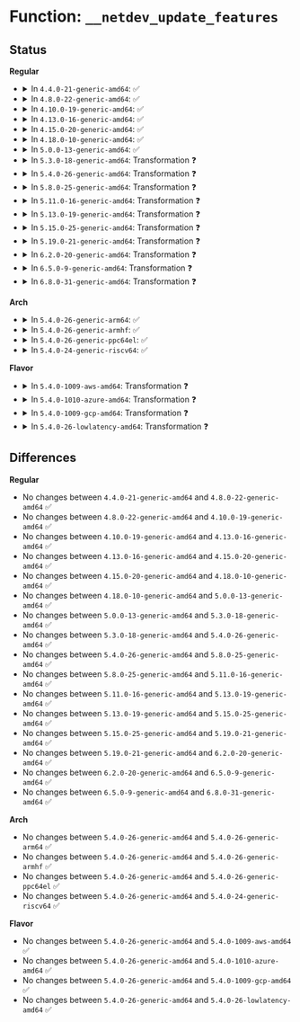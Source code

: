# Function: <code>__netdev_update_features</code>

## Status
<b>Regular</b>
<ul>
<li>
<details>
<summary>In <code>4.4.0-21-generic-amd64</code>: ✅</summary>

```c
int __netdev_update_features(struct net_device * dev)
```

```json
{
  "name": "__netdev_update_features",
  "collision_type": "Unique Global",
  "inline_type": "No",
  "funcs": [
    {
      "addr": 18446744071586307888,
      "name": "__netdev_update_features",
      "external": true,
      "loc": "net/core/dev.c:6412",
      "file": "net/core/dev.c",
      "inline": "seen, unknown",
      "caller_inline": [],
      "caller_func": [
        "net/core/dev.c:netdev_change_features",
        "net/core/dev.c:register_netdevice",
        "net/core/ethtool.c:__ethtool_set_flags",
        "net/core/ethtool.c:dev_ethtool",
        "net/core/ethtool.c:dev_ethtool"
      ]
    }
  ],
  "symbols": [
    {
      "addr": 18446744071586307888,
      "name": "__netdev_update_features",
      "section": ".text",
      "bind": "STB_GLOBAL",
      "size": 1877
    }
  ]
}
```
</details>
</li>
<li>
<details>
<summary>In <code>4.8.0-22-generic-amd64</code>: ✅</summary>

```c
int __netdev_update_features(struct net_device * dev)
```

```json
{
  "name": "__netdev_update_features",
  "collision_type": "Unique Global",
  "inline_type": "No",
  "funcs": [
    {
      "addr": 18446744071586736112,
      "name": "__netdev_update_features",
      "external": true,
      "loc": "net/core/dev.c:6908",
      "file": "net/core/dev.c",
      "inline": "seen, unknown",
      "caller_inline": [],
      "caller_func": [
        "net/core/dev.c:register_netdevice",
        "net/core/dev.c:netdev_change_features",
        "net/core/ethtool.c:dev_ethtool",
        "net/core/ethtool.c:dev_ethtool",
        "net/core/ethtool.c:__ethtool_set_flags"
      ]
    }
  ],
  "symbols": [
    {
      "addr": 18446744071586736112,
      "name": "__netdev_update_features",
      "section": ".text",
      "bind": "STB_GLOBAL",
      "size": 1819
    }
  ]
}
```
</details>
</li>
<li>
<details>
<summary>In <code>4.10.0-19-generic-amd64</code>: ✅</summary>

```c
int __netdev_update_features(struct net_device * dev)
```

```json
{
  "name": "__netdev_update_features",
  "collision_type": "Unique Global",
  "inline_type": "No",
  "funcs": [
    {
      "addr": 18446744071586921904,
      "name": "__netdev_update_features",
      "external": true,
      "loc": "net/core/dev.c:7078",
      "file": "net/core/dev.c",
      "inline": "seen, unknown",
      "caller_inline": [],
      "caller_func": [
        "net/core/dev.c:register_netdevice",
        "net/core/dev.c:netdev_change_features",
        "net/core/ethtool.c:dev_ethtool",
        "net/core/ethtool.c:dev_ethtool",
        "net/core/ethtool.c:__ethtool_set_flags"
      ]
    }
  ],
  "symbols": [
    {
      "addr": 18446744071586921904,
      "name": "__netdev_update_features",
      "section": ".text",
      "bind": "STB_GLOBAL",
      "size": 1819
    }
  ]
}
```
</details>
</li>
<li>
<details>
<summary>In <code>4.13.0-16-generic-amd64</code>: ✅</summary>

```c
int __netdev_update_features(struct net_device * dev)
```

```json
{
  "name": "__netdev_update_features",
  "collision_type": "Unique Global",
  "inline_type": "No",
  "funcs": [
    {
      "addr": 18446744071587047856,
      "name": "__netdev_update_features",
      "external": true,
      "loc": "net/core/dev.c:7269",
      "file": "net/core/dev.c",
      "inline": "seen, unknown",
      "caller_inline": [],
      "caller_func": [
        "net/core/dev.c:register_netdevice",
        "net/core/dev.c:netdev_change_features",
        "net/core/ethtool.c:dev_ethtool",
        "net/core/ethtool.c:dev_ethtool",
        "net/core/ethtool.c:__ethtool_set_flags"
      ]
    }
  ],
  "symbols": [
    {
      "addr": 18446744071587047856,
      "name": "__netdev_update_features",
      "section": ".text",
      "bind": "STB_GLOBAL",
      "size": 1740
    }
  ]
}
```
</details>
</li>
<li>
<details>
<summary>In <code>4.15.0-20-generic-amd64</code>: ✅</summary>

```c
int __netdev_update_features(struct net_device * dev)
```

```json
{
  "name": "__netdev_update_features",
  "collision_type": "Unique Global",
  "inline_type": "No",
  "funcs": [
    {
      "addr": 18446744071587548480,
      "name": "__netdev_update_features",
      "external": true,
      "loc": "net/core/dev.c:7423",
      "file": "net/core/dev.c",
      "inline": "seen, unknown",
      "caller_inline": [],
      "caller_func": [
        "net/core/dev.c:register_netdevice",
        "net/core/dev.c:netdev_change_features",
        "net/core/ethtool.c:dev_ethtool",
        "net/core/ethtool.c:dev_ethtool",
        "net/core/ethtool.c:__ethtool_set_flags"
      ]
    }
  ],
  "symbols": [
    {
      "addr": 18446744071587548480,
      "name": "__netdev_update_features",
      "section": ".text",
      "bind": "STB_GLOBAL",
      "size": 1838
    }
  ]
}
```
</details>
</li>
<li>
<details>
<summary>In <code>4.18.0-10-generic-amd64</code>: ✅</summary>

```c
int __netdev_update_features(struct net_device * dev)
```

```json
{
  "name": "__netdev_update_features",
  "collision_type": "Unique Global",
  "inline_type": "No",
  "funcs": [
    {
      "addr": 18446744071587852416,
      "name": "__netdev_update_features",
      "external": true,
      "loc": "net/core/dev.c:7642",
      "file": "net/core/dev.c",
      "inline": "seen, unknown",
      "caller_inline": [],
      "caller_func": [
        "net/core/dev.c:register_netdevice",
        "net/core/dev.c:netdev_change_features",
        "net/core/ethtool.c:dev_ethtool",
        "net/core/ethtool.c:dev_ethtool",
        "net/core/ethtool.c:__ethtool_set_flags"
      ]
    }
  ],
  "symbols": [
    {
      "addr": 18446744071587852416,
      "name": "__netdev_update_features",
      "section": ".text",
      "bind": "STB_GLOBAL",
      "size": 2490
    }
  ]
}
```
</details>
</li>
<li>
<details>
<summary>In <code>5.0.0-13-generic-amd64</code>: ✅</summary>

```c
int __netdev_update_features(struct net_device * dev)
```

```json
{
  "name": "__netdev_update_features",
  "collision_type": "Unique Global",
  "inline_type": "No",
  "funcs": [
    {
      "addr": 18446744071587992800,
      "name": "__netdev_update_features",
      "external": true,
      "loc": "net/core/dev.c:8269",
      "file": "net/core/dev.c",
      "inline": "seen, unknown",
      "caller_inline": [],
      "caller_func": [
        "net/core/dev.c:register_netdevice",
        "net/core/dev.c:netdev_change_features",
        "net/core/ethtool.c:dev_ethtool",
        "net/core/ethtool.c:dev_ethtool",
        "net/core/ethtool.c:__ethtool_set_flags"
      ]
    }
  ],
  "symbols": [
    {
      "addr": 18446744071587992800,
      "name": "__netdev_update_features",
      "section": ".text",
      "bind": "STB_GLOBAL",
      "size": 2445
    }
  ]
}
```
</details>
</li>
<li>
<details>
<summary>In <code>5.3.0-18-generic-amd64</code>: Transformation ❓</summary>

```c
int __netdev_update_features(struct net_device * dev)
```

```json
{
  "name": "__netdev_update_features",
  "collision_type": "Unique Global",
  "inline_type": "No",
  "funcs": [
    {
      "addr": 0,
      "name": "__netdev_update_features",
      "external": true,
      "loc": "net/core/dev.c:8372",
      "file": "net/core/dev.c",
      "inline": "seen, unknown",
      "caller_inline": [],
      "caller_func": [
        "net/core/dev.c:register_netdevice",
        "net/core/dev.c:netdev_change_features",
        "net/core/ethtool.c:dev_ethtool",
        "net/core/ethtool.c:dev_ethtool",
        "net/core/ethtool.c:__ethtool_set_flags"
      ]
    }
  ],
  "symbols": [
    {
      "addr": 18446744071588312667,
      "name": "__netdev_update_features.cold",
      "section": ".text",
      "bind": "STB_LOCAL",
      "size": 62
    },
    {
      "addr": 18446744071588304512,
      "name": "__netdev_update_features",
      "section": ".text",
      "bind": "STB_GLOBAL",
      "size": 2437
    }
  ]
}
```
</details>
</li>
<li>
<details>
<summary>In <code>5.4.0-26-generic-amd64</code>: Transformation ❓</summary>

```c
int __netdev_update_features(struct net_device * dev)
```

```json
{
  "name": "__netdev_update_features",
  "collision_type": "Unique Global",
  "inline_type": "No",
  "funcs": [
    {
      "addr": 0,
      "name": "__netdev_update_features",
      "external": true,
      "loc": "net/core/dev.c:8683",
      "file": "net/core/dev.c",
      "inline": "seen, unknown",
      "caller_inline": [],
      "caller_func": [
        "net/core/dev.c:register_netdevice",
        "net/core/dev.c:netdev_change_features",
        "net/core/ethtool.c:dev_ethtool",
        "net/core/ethtool.c:dev_ethtool",
        "net/core/ethtool.c:__ethtool_set_flags"
      ]
    }
  ],
  "symbols": [
    {
      "addr": 18446744071588518978,
      "name": "__netdev_update_features.cold",
      "section": ".text",
      "bind": "STB_LOCAL",
      "size": 62
    },
    {
      "addr": 18446744071588511088,
      "name": "__netdev_update_features",
      "section": ".text",
      "bind": "STB_GLOBAL",
      "size": 2437
    }
  ]
}
```
</details>
</li>
<li>
<details>
<summary>In <code>5.8.0-25-generic-amd64</code>: Transformation ❓</summary>

```c
int __netdev_update_features(struct net_device * dev)
```

```json
{
  "name": "__netdev_update_features",
  "collision_type": "Unique Global",
  "inline_type": "No",
  "funcs": [
    {
      "addr": 0,
      "name": "__netdev_update_features",
      "external": true,
      "loc": "net/core/dev.c:9141",
      "file": "net/core/dev.c",
      "inline": "seen, unknown",
      "caller_inline": [],
      "caller_func": [
        "net/core/dev.c:register_netdevice",
        "net/core/dev.c:netdev_change_features",
        "net/core/dev.c:netdev_sync_lower_features",
        "net/core/dev.c:generic_xdp_install",
        "net/core/dev.c:dev_disable_lro",
        "net/ethtool/ioctl.c:dev_ethtool",
        "net/ethtool/ioctl.c:__ethtool_set_flags",
        "net/ethtool/ioctl.c:ethtool_set_features",
        "net/ethtool/features.c:ethnl_set_features"
      ]
    }
  ],
  "symbols": [
    {
      "addr": 18446744071589392864,
      "name": "__netdev_update_features.cold",
      "section": ".text",
      "bind": "STB_LOCAL",
      "size": 37
    },
    {
      "addr": 18446744071589382464,
      "name": "__netdev_update_features",
      "section": ".text",
      "bind": "STB_GLOBAL",
      "size": 1296
    }
  ]
}
```
</details>
</li>
<li>
<details>
<summary>In <code>5.11.0-16-generic-amd64</code>: Transformation ❓</summary>

```c
int __netdev_update_features(struct net_device * dev)
```

```json
{
  "name": "__netdev_update_features",
  "collision_type": "Unique Global",
  "inline_type": "No",
  "funcs": [
    {
      "addr": 0,
      "name": "__netdev_update_features",
      "external": true,
      "loc": "net/core/dev.c:9771",
      "file": "net/core/dev.c",
      "inline": "seen, unknown",
      "caller_inline": [],
      "caller_func": [
        "net/core/dev.c:register_netdevice",
        "net/core/dev.c:netdev_change_features",
        "net/core/dev.c:netdev_sync_lower_features",
        "net/core/dev.c:generic_xdp_install",
        "net/core/dev.c:dev_disable_lro",
        "net/ethtool/ioctl.c:dev_ethtool",
        "net/ethtool/ioctl.c:__ethtool_set_flags",
        "net/ethtool/ioctl.c:ethtool_set_features",
        "net/ethtool/features.c:ethnl_set_features"
      ]
    }
  ],
  "symbols": [
    {
      "addr": 18446744071591630123,
      "name": "__netdev_update_features.cold",
      "section": ".text",
      "bind": "STB_LOCAL",
      "size": 37
    },
    {
      "addr": 18446744071589388528,
      "name": "__netdev_update_features",
      "section": ".text",
      "bind": "STB_GLOBAL",
      "size": 1296
    }
  ]
}
```
</details>
</li>
<li>
<details>
<summary>In <code>5.13.0-19-generic-amd64</code>: Transformation ❓</summary>

```c
int __netdev_update_features(struct net_device * dev)
```

```json
{
  "name": "__netdev_update_features",
  "collision_type": "Unique Global",
  "inline_type": "No",
  "funcs": [
    {
      "addr": 0,
      "name": "__netdev_update_features",
      "external": true,
      "loc": "net/core/dev.c:9936",
      "file": "net/core/dev.c",
      "inline": "seen, unknown",
      "caller_inline": [],
      "caller_func": [
        "net/core/dev.c:register_netdevice",
        "net/core/dev.c:netdev_change_features",
        "net/core/dev.c:__netdev_update_features",
        "net/core/dev.c:generic_xdp_install",
        "net/core/dev.c:dev_disable_lro",
        "net/ethtool/ioctl.c:dev_ethtool",
        "net/ethtool/ioctl.c:dev_ethtool",
        "net/ethtool/ioctl.c:__ethtool_set_flags",
        "net/ethtool/features.c:ethnl_set_features"
      ]
    }
  ],
  "symbols": [
    {
      "addr": 18446744071591573520,
      "name": "__netdev_update_features.cold",
      "section": ".text",
      "bind": "STB_LOCAL",
      "size": 37
    },
    {
      "addr": 18446744071589285392,
      "name": "__netdev_update_features",
      "section": ".text",
      "bind": "STB_GLOBAL",
      "size": 1918
    }
  ]
}
```
</details>
</li>
<li>
<details>
<summary>In <code>5.15.0-25-generic-amd64</code>: Transformation ❓</summary>

```c
int __netdev_update_features(struct net_device * dev)
```

```json
{
  "name": "__netdev_update_features",
  "collision_type": "Unique Global",
  "inline_type": "No",
  "funcs": [
    {
      "addr": 0,
      "name": "__netdev_update_features",
      "external": true,
      "loc": "net/core/dev.c:9943",
      "file": "net/core/dev.c",
      "inline": "seen, unknown",
      "caller_inline": [],
      "caller_func": [
        "net/core/dev.c:register_netdevice",
        "net/core/dev.c:netdev_change_features",
        "net/core/dev.c:__netdev_update_features",
        "net/core/dev.c:generic_xdp_install",
        "net/core/dev.c:dev_disable_lro",
        "net/ethtool/ioctl.c:dev_ethtool",
        "net/ethtool/ioctl.c:dev_ethtool",
        "net/ethtool/ioctl.c:__ethtool_set_flags",
        "net/ethtool/features.c:ethnl_set_features"
      ]
    }
  ],
  "symbols": [
    {
      "addr": 18446744071592699736,
      "name": "__netdev_update_features.cold",
      "section": ".text",
      "bind": "STB_LOCAL",
      "size": 268
    },
    {
      "addr": 18446744071590012752,
      "name": "__netdev_update_features",
      "section": ".text",
      "bind": "STB_GLOBAL",
      "size": 2064
    }
  ]
}
```
</details>
</li>
<li>
<details>
<summary>In <code>5.19.0-21-generic-amd64</code>: Transformation ❓</summary>

```c
int __netdev_update_features(struct net_device * dev)
```

```json
{
  "name": "__netdev_update_features",
  "collision_type": "Unique Global",
  "inline_type": "No",
  "funcs": [
    {
      "addr": 0,
      "name": "__netdev_update_features",
      "external": true,
      "loc": "net/core/dev.c:9686",
      "file": "net/core/dev.c",
      "inline": "seen, unknown",
      "caller_inline": [],
      "caller_func": [
        "net/core/dev.c:register_netdevice",
        "net/core/dev.c:netdev_change_features",
        "net/core/dev.c:__netdev_update_features",
        "net/core/dev.c:generic_xdp_install",
        "net/core/dev.c:dev_disable_lro",
        "net/ethtool/ioctl.c:__dev_ethtool",
        "net/ethtool/ioctl.c:__dev_ethtool",
        "net/ethtool/ioctl.c:__ethtool_set_flags",
        "net/ethtool/features.c:ethnl_set_features"
      ]
    }
  ],
  "symbols": [
    {
      "addr": 18446744071594585985,
      "name": "__netdev_update_features.cold",
      "section": ".text",
      "bind": "STB_LOCAL",
      "size": 337
    },
    {
      "addr": 18446744071591552224,
      "name": "__netdev_update_features",
      "section": ".text",
      "bind": "STB_GLOBAL",
      "size": 2358
    }
  ]
}
```
</details>
</li>
<li>
<details>
<summary>In <code>6.2.0-20-generic-amd64</code>: Transformation ❓</summary>

```c
int __netdev_update_features(struct net_device * dev)
```

```json
{
  "name": "__netdev_update_features",
  "collision_type": "Unique Global",
  "inline_type": "No",
  "funcs": [
    {
      "addr": 0,
      "name": "__netdev_update_features",
      "external": true,
      "loc": "net/core/dev.c:9673",
      "file": "net/core/dev.c",
      "inline": "seen, unknown",
      "caller_inline": [],
      "caller_func": [
        "net/core/dev.c:register_netdevice",
        "net/core/dev.c:netdev_change_features",
        "net/core/dev.c:__netdev_update_features",
        "net/core/dev.c:generic_xdp_install",
        "net/core/dev.c:dev_disable_lro",
        "net/ethtool/ioctl.c:__dev_ethtool",
        "net/ethtool/ioctl.c:__dev_ethtool",
        "net/ethtool/ioctl.c:__ethtool_set_flags",
        "net/ethtool/features.c:ethnl_set_features"
      ]
    }
  ],
  "symbols": [
    {
      "addr": 18446744071596324909,
      "name": "__netdev_update_features.cold",
      "section": ".text",
      "bind": "STB_LOCAL",
      "size": 304
    },
    {
      "addr": 18446744071593326912,
      "name": "__netdev_update_features",
      "section": ".text",
      "bind": "STB_GLOBAL",
      "size": 2360
    }
  ]
}
```
</details>
</li>
<li>
<details>
<summary>In <code>6.5.0-9-generic-amd64</code>: Transformation ❓</summary>

```c
int __netdev_update_features(struct net_device * dev)
```

```json
{
  "name": "__netdev_update_features",
  "collision_type": "Unique Global",
  "inline_type": "No",
  "funcs": [
    {
      "addr": 0,
      "name": "__netdev_update_features",
      "external": true,
      "loc": "net/core/dev.c:9685",
      "file": "net/core/dev.c",
      "inline": "seen, unknown",
      "caller_inline": [],
      "caller_func": [
        "net/core/dev.c:register_netdevice",
        "net/core/dev.c:netdev_change_features",
        "net/core/dev.c:__netdev_update_features",
        "net/core/dev.c:generic_xdp_install",
        "net/core/dev.c:dev_disable_lro",
        "net/ethtool/ioctl.c:__dev_ethtool",
        "net/ethtool/ioctl.c:__dev_ethtool",
        "net/ethtool/ioctl.c:__ethtool_set_flags",
        "net/ethtool/features.c:ethnl_set_features"
      ]
    }
  ],
  "symbols": [
    {
      "addr": 18446744071596855143,
      "name": "__netdev_update_features.cold",
      "section": ".text",
      "bind": "STB_LOCAL",
      "size": 307
    },
    {
      "addr": 18446744071593788736,
      "name": "__netdev_update_features",
      "section": ".text",
      "bind": "STB_GLOBAL",
      "size": 2361
    }
  ]
}
```
</details>
</li>
<li>
<details>
<summary>In <code>6.8.0-31-generic-amd64</code>: Transformation ❓</summary>

```c
int __netdev_update_features(struct net_device * dev)
```

```json
{
  "name": "__netdev_update_features",
  "collision_type": "Unique Global",
  "inline_type": "No",
  "funcs": [
    {
      "addr": 0,
      "name": "__netdev_update_features",
      "external": true,
      "loc": "net/core/dev.c:9822",
      "file": "net/core/dev.c",
      "inline": "seen, unknown",
      "caller_inline": [],
      "caller_func": [
        "net/core/dev.c:register_netdevice",
        "net/core/dev.c:netdev_change_features",
        "net/core/dev.c:__netdev_update_features",
        "net/core/dev.c:generic_xdp_install",
        "net/core/dev.c:dev_disable_lro",
        "net/ethtool/ioctl.c:__dev_ethtool",
        "net/ethtool/ioctl.c:__dev_ethtool",
        "net/ethtool/ioctl.c:__ethtool_set_flags",
        "net/ethtool/features.c:ethnl_set_features"
      ]
    }
  ],
  "symbols": [
    {
      "addr": 18446744071597780151,
      "name": "__netdev_update_features.cold",
      "section": ".text",
      "bind": "STB_LOCAL",
      "size": 251
    },
    {
      "addr": 18446744071594569536,
      "name": "__netdev_update_features",
      "section": ".text",
      "bind": "STB_GLOBAL",
      "size": 2136
    }
  ]
}
```
</details>
</li>
</ul>
<b>Arch</b>
<ul>
<li>
<details>
<summary>In <code>5.4.0-26-generic-arm64</code>: ✅</summary>

```c
int __netdev_update_features(struct net_device * dev)
```

```json
{
  "name": "__netdev_update_features",
  "collision_type": "Unique Global",
  "inline_type": "No",
  "funcs": [
    {
      "addr": 18446603336502044656,
      "name": "__netdev_update_features",
      "external": true,
      "loc": "net/core/dev.c:8683",
      "file": "net/core/dev.c",
      "inline": "seen, unknown",
      "caller_inline": [],
      "caller_func": [
        "net/core/dev.c:register_netdevice",
        "net/core/dev.c:netdev_change_features",
        "net/core/ethtool.c:dev_ethtool",
        "net/core/ethtool.c:dev_ethtool",
        "net/core/ethtool.c:__ethtool_set_flags"
      ]
    }
  ],
  "symbols": [
    {
      "addr": 18446603336502044656,
      "name": "__netdev_update_features",
      "section": ".text",
      "bind": "STB_GLOBAL",
      "size": 2196
    }
  ]
}
```
</details>
</li>
<li>
<details>
<summary>In <code>5.4.0-26-generic-armhf</code>: ✅</summary>

```c
int __netdev_update_features(struct net_device * dev)
```

```json
{
  "name": "__netdev_update_features",
  "collision_type": "Unique Global",
  "inline_type": "No",
  "funcs": [
    {
      "addr": 3234796444,
      "name": "__netdev_update_features",
      "external": true,
      "loc": "net/core/dev.c:8683",
      "file": "net/core/dev.c",
      "inline": "seen, unknown",
      "caller_inline": [],
      "caller_func": [
        "net/core/dev.c:register_netdevice",
        "net/core/dev.c:netdev_change_features",
        "net/core/ethtool.c:dev_ethtool",
        "net/core/ethtool.c:dev_ethtool",
        "net/core/ethtool.c:__ethtool_set_flags"
      ]
    }
  ],
  "symbols": [
    {
      "addr": 3234796444,
      "name": "__netdev_update_features",
      "section": ".text",
      "bind": "STB_GLOBAL",
      "size": 3028
    }
  ]
}
```
</details>
</li>
<li>
<details>
<summary>In <code>5.4.0-26-generic-ppc64el</code>: ✅</summary>

```c
int __netdev_update_features(struct net_device * dev)
```

```json
{
  "name": "__netdev_update_features",
  "collision_type": "Unique Global",
  "inline_type": "No",
  "funcs": [
    {
      "addr": 13835058055295492896,
      "name": "__netdev_update_features",
      "external": true,
      "loc": "net/core/dev.c:8683",
      "file": "net/core/dev.c",
      "inline": "seen, unknown",
      "caller_inline": [],
      "caller_func": [
        "net/core/dev.c:register_netdevice",
        "net/core/dev.c:netdev_change_features",
        "net/core/ethtool.c:dev_ethtool",
        "net/core/ethtool.c:dev_ethtool",
        "net/core/ethtool.c:__ethtool_set_flags"
      ]
    }
  ],
  "symbols": [
    {
      "addr": 13835058055295492896,
      "name": "__netdev_update_features",
      "section": ".text",
      "bind": "STB_GLOBAL",
      "size": 2848
    }
  ]
}
```
</details>
</li>
<li>
<details>
<summary>In <code>5.4.0-24-generic-riscv64</code>: ✅</summary>

```c
int __netdev_update_features(struct net_device * dev)
```

```json
{
  "name": "__netdev_update_features",
  "collision_type": "Unique Global",
  "inline_type": "No",
  "funcs": [
    {
      "addr": 18446743936278331064,
      "name": "__netdev_update_features",
      "external": true,
      "loc": "net/core/dev.c:8683",
      "file": "net/core/dev.c",
      "inline": "seen, unknown",
      "caller_inline": [],
      "caller_func": [
        "net/core/dev.c:register_netdevice",
        "net/core/dev.c:netdev_change_features",
        "net/core/ethtool.c:dev_ethtool",
        "net/core/ethtool.c:dev_ethtool",
        "net/core/ethtool.c:__ethtool_set_flags"
      ]
    }
  ],
  "symbols": [
    {
      "addr": 18446743936278331064,
      "name": "__netdev_update_features",
      "section": ".text",
      "bind": "STB_GLOBAL",
      "size": 2184
    }
  ]
}
```
</details>
</li>
</ul>
<b>Flavor</b>
<ul>
<li>
<details>
<summary>In <code>5.4.0-1009-aws-amd64</code>: Transformation ❓</summary>

```c
int __netdev_update_features(struct net_device * dev)
```

```json
{
  "name": "__netdev_update_features",
  "collision_type": "Unique Global",
  "inline_type": "No",
  "funcs": [
    {
      "addr": 0,
      "name": "__netdev_update_features",
      "external": true,
      "loc": "net/core/dev.c:8683",
      "file": "net/core/dev.c",
      "inline": "seen, unknown",
      "caller_inline": [],
      "caller_func": [
        "net/core/dev.c:register_netdevice",
        "net/core/dev.c:netdev_change_features",
        "net/core/ethtool.c:dev_ethtool",
        "net/core/ethtool.c:dev_ethtool",
        "net/core/ethtool.c:__ethtool_set_flags"
      ]
    }
  ],
  "symbols": [
    {
      "addr": 18446744071588125714,
      "name": "__netdev_update_features.cold",
      "section": ".text",
      "bind": "STB_LOCAL",
      "size": 62
    },
    {
      "addr": 18446744071588117824,
      "name": "__netdev_update_features",
      "section": ".text",
      "bind": "STB_GLOBAL",
      "size": 2437
    }
  ]
}
```
</details>
</li>
<li>
<details>
<summary>In <code>5.4.0-1010-azure-amd64</code>: Transformation ❓</summary>

```c
int __netdev_update_features(struct net_device * dev)
```

```json
{
  "name": "__netdev_update_features",
  "collision_type": "Unique Global",
  "inline_type": "No",
  "funcs": [
    {
      "addr": 0,
      "name": "__netdev_update_features",
      "external": true,
      "loc": "net/core/dev.c:8683",
      "file": "net/core/dev.c",
      "inline": "seen, unknown",
      "caller_inline": [],
      "caller_func": [
        "net/core/dev.c:register_netdevice",
        "net/core/dev.c:netdev_change_features",
        "net/core/ethtool.c:dev_ethtool",
        "net/core/ethtool.c:dev_ethtool",
        "net/core/ethtool.c:__ethtool_set_flags"
      ]
    }
  ],
  "symbols": [
    {
      "addr": 18446744071587838546,
      "name": "__netdev_update_features.cold",
      "section": ".text",
      "bind": "STB_LOCAL",
      "size": 62
    },
    {
      "addr": 18446744071587830656,
      "name": "__netdev_update_features",
      "section": ".text",
      "bind": "STB_GLOBAL",
      "size": 2437
    }
  ]
}
```
</details>
</li>
<li>
<details>
<summary>In <code>5.4.0-1009-gcp-amd64</code>: Transformation ❓</summary>

```c
int __netdev_update_features(struct net_device * dev)
```

```json
{
  "name": "__netdev_update_features",
  "collision_type": "Unique Global",
  "inline_type": "No",
  "funcs": [
    {
      "addr": 0,
      "name": "__netdev_update_features",
      "external": true,
      "loc": "net/core/dev.c:8683",
      "file": "net/core/dev.c",
      "inline": "seen, unknown",
      "caller_inline": [],
      "caller_func": [
        "net/core/dev.c:register_netdevice",
        "net/core/dev.c:netdev_change_features",
        "net/core/ethtool.c:dev_ethtool",
        "net/core/ethtool.c:dev_ethtool",
        "net/core/ethtool.c:__ethtool_set_flags"
      ]
    }
  ],
  "symbols": [
    {
      "addr": 18446744071588457538,
      "name": "__netdev_update_features.cold",
      "section": ".text",
      "bind": "STB_LOCAL",
      "size": 62
    },
    {
      "addr": 18446744071588449648,
      "name": "__netdev_update_features",
      "section": ".text",
      "bind": "STB_GLOBAL",
      "size": 2437
    }
  ]
}
```
</details>
</li>
<li>
<details>
<summary>In <code>5.4.0-26-lowlatency-amd64</code>: Transformation ❓</summary>

```c
int __netdev_update_features(struct net_device * dev)
```

```json
{
  "name": "__netdev_update_features",
  "collision_type": "Unique Global",
  "inline_type": "No",
  "funcs": [
    {
      "addr": 0,
      "name": "__netdev_update_features",
      "external": true,
      "loc": "net/core/dev.c:8683",
      "file": "net/core/dev.c",
      "inline": "seen, unknown",
      "caller_inline": [],
      "caller_func": [
        "net/core/dev.c:register_netdevice",
        "net/core/dev.c:netdev_change_features",
        "net/core/ethtool.c:dev_ethtool",
        "net/core/ethtool.c:dev_ethtool",
        "net/core/ethtool.c:__ethtool_set_flags"
      ]
    }
  ],
  "symbols": [
    {
      "addr": 18446744071588594450,
      "name": "__netdev_update_features.cold",
      "section": ".text",
      "bind": "STB_LOCAL",
      "size": 62
    },
    {
      "addr": 18446744071588586560,
      "name": "__netdev_update_features",
      "section": ".text",
      "bind": "STB_GLOBAL",
      "size": 2437
    }
  ]
}
```
</details>
</li>
</ul>

## Differences
<b>Regular</b>
<ul>
<li>
No changes between <code>4.4.0-21-generic-amd64</code> and <code>4.8.0-22-generic-amd64</code> ✅
</li>
<li>
No changes between <code>4.8.0-22-generic-amd64</code> and <code>4.10.0-19-generic-amd64</code> ✅
</li>
<li>
No changes between <code>4.10.0-19-generic-amd64</code> and <code>4.13.0-16-generic-amd64</code> ✅
</li>
<li>
No changes between <code>4.13.0-16-generic-amd64</code> and <code>4.15.0-20-generic-amd64</code> ✅
</li>
<li>
No changes between <code>4.15.0-20-generic-amd64</code> and <code>4.18.0-10-generic-amd64</code> ✅
</li>
<li>
No changes between <code>4.18.0-10-generic-amd64</code> and <code>5.0.0-13-generic-amd64</code> ✅
</li>
<li>
No changes between <code>5.0.0-13-generic-amd64</code> and <code>5.3.0-18-generic-amd64</code> ✅
</li>
<li>
No changes between <code>5.3.0-18-generic-amd64</code> and <code>5.4.0-26-generic-amd64</code> ✅
</li>
<li>
No changes between <code>5.4.0-26-generic-amd64</code> and <code>5.8.0-25-generic-amd64</code> ✅
</li>
<li>
No changes between <code>5.8.0-25-generic-amd64</code> and <code>5.11.0-16-generic-amd64</code> ✅
</li>
<li>
No changes between <code>5.11.0-16-generic-amd64</code> and <code>5.13.0-19-generic-amd64</code> ✅
</li>
<li>
No changes between <code>5.13.0-19-generic-amd64</code> and <code>5.15.0-25-generic-amd64</code> ✅
</li>
<li>
No changes between <code>5.15.0-25-generic-amd64</code> and <code>5.19.0-21-generic-amd64</code> ✅
</li>
<li>
No changes between <code>5.19.0-21-generic-amd64</code> and <code>6.2.0-20-generic-amd64</code> ✅
</li>
<li>
No changes between <code>6.2.0-20-generic-amd64</code> and <code>6.5.0-9-generic-amd64</code> ✅
</li>
<li>
No changes between <code>6.5.0-9-generic-amd64</code> and <code>6.8.0-31-generic-amd64</code> ✅
</li>
</ul>
<b>Arch</b>
<ul>
<li>
No changes between <code>5.4.0-26-generic-amd64</code> and <code>5.4.0-26-generic-arm64</code> ✅
</li>
<li>
No changes between <code>5.4.0-26-generic-amd64</code> and <code>5.4.0-26-generic-armhf</code> ✅
</li>
<li>
No changes between <code>5.4.0-26-generic-amd64</code> and <code>5.4.0-26-generic-ppc64el</code> ✅
</li>
<li>
No changes between <code>5.4.0-26-generic-amd64</code> and <code>5.4.0-24-generic-riscv64</code> ✅
</li>
</ul>
<b>Flavor</b>
<ul>
<li>
No changes between <code>5.4.0-26-generic-amd64</code> and <code>5.4.0-1009-aws-amd64</code> ✅
</li>
<li>
No changes between <code>5.4.0-26-generic-amd64</code> and <code>5.4.0-1010-azure-amd64</code> ✅
</li>
<li>
No changes between <code>5.4.0-26-generic-amd64</code> and <code>5.4.0-1009-gcp-amd64</code> ✅
</li>
<li>
No changes between <code>5.4.0-26-generic-amd64</code> and <code>5.4.0-26-lowlatency-amd64</code> ✅
</li>
</ul>
